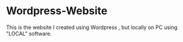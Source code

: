 # Wordpress-Website
This is the website I created using Wordpress , but locally on PC using "LOCAL"  software. 
